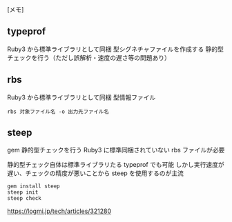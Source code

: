 [メモ]

## typeprof
Ruby3 から標準ライブラリとして同梱
型シグネチャファイルを作成する
静的型チェックを行う（ただし誤解析・速度の遅さ等の問題あり）


## rbs
Ruby3 から標準ライブラリとして同梱
型情報ファイル

```
rbs 対象ファイル名 -o 出力先ファイル名
```

## steep
gem
静的型チェックを行う
Ruby3 に標準同梱されていない
rbs ファイルが必要

静的型チェック自体は標準ライブラリたる typeprof でも可能
しかし実行速度が遅い、チェックの精度が悪いことから steep を使用するのが主流

```
gem install steep
steep init
steep check
```

https://logmi.jp/tech/articles/321280
